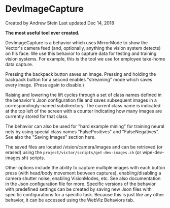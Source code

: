 # DevImageCapture

Created by Andrew Stein Last updated Dec 14, 2018

__The most useful tool ever created.__

DevImageCapture is a behavior which uses MirrorMode to show the Vector's camera feed (and, optionally, anything the vision system detects) on his face. We use this behavior to capture data for testing and training vision systems. For example, this is the tool we use for employee take-home data capture.

Pressing the backpack button saves an image. Pressing and holding the backpack button for a second enables "streaming" mode which saves every image. (Press again to disable.)

Raising and lowering the lift cycles through a set of class names defined in the behavior's Json configuration file and saves subsequent images in a correspondingly-named subdirectory. The current class name is indicated at the top left of the screen with a counter indicating how many images are currently stored for that class.

The behavior can also be used for "hard example mining" for training neural nets by using special class names "FalsePositives" and "FalseNegatives". See also the "Saving Images" section here. 

The saved files are located <cachePath>/vision/camera/images and can be retrieved (or erased) using the `project/victor/scripts/get-dev-images.sh` (or wipe-dev-images.sh) scripts.

Other options include the ability to capture multiple images with each button press (with head/body movement between captures), enabling/disabling a camera shutter noise, enabling VisionModes, etc. See also documentation in the Json configuration file for more. Specific versions of the behavior with predefined settings can be created by saving new Json files with specific configurations for a specific task. Because this is just like any other behavior, it can be accessed using the WebViz Behaviors tab.

